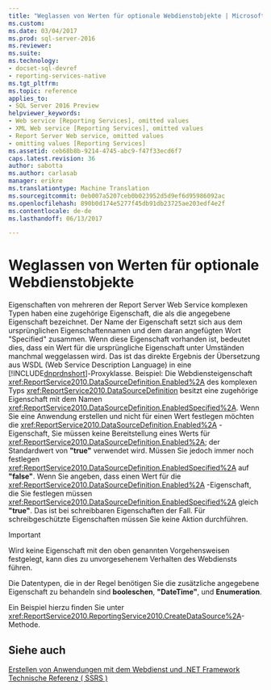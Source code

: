 ```yaml
---
title: "Weglassen von Werten für optionale Webdienstobjekte | Microsoft Docs"
ms.custom: 
ms.date: 03/04/2017
ms.prod: sql-server-2016
ms.reviewer: 
ms.suite: 
ms.technology:
- docset-sql-devref
- reporting-services-native
ms.tgt_pltfrm: 
ms.topic: reference
applies_to:
- SQL Server 2016 Preview
helpviewer_keywords:
- Web service [Reporting Services], omitted values
- XML Web service [Reporting Services], omitted values
- Report Server Web service, omitted values
- omitting values [Reporting Services]
ms.assetid: ceb68b8b-9214-4745-abc9-f47f33ecd6f7
caps.latest.revision: 36
author: sabotta
ms.author: carlasab
manager: erikre
ms.translationtype: Machine Translation
ms.sourcegitcommit: 0eb007a5207ceb0b023952d5d9ef6d95986092ac
ms.openlocfilehash: 890b0d174e5277f45db91db23725ae203edf4e2f
ms.contentlocale: de-de
ms.lasthandoff: 06/13/2017

---
```

# <a name="omitting-values-for-optional-web-service-objects"></a>Weglassen von Werten für optionale Webdienstobjekte
  Eigenschaften von mehreren der Report Server Web Service komplexen Typen haben eine zugehörige Eigenschaft, die als die angegebene Eigenschaft bezeichnet. Der Name der Eigenschaft setzt sich aus dem ursprünglichen Eigenschaftennamen und dem daran angefügten Wort "Specified" zusammen. Wenn diese Eigenschaft vorhanden ist, bedeutet dies, dass ein Wert für die ursprüngliche Eigenschaft unter Umständen manchmal weggelassen wird. Das ist das direkte Ergebnis der Übersetzung aus WSDL (Web Service Description Language) in eine [!INCLUDE[dnprdnshort](../../../includes/dnprdnshort-md.md)]-Proxyklasse. Beispiel: Die Webdiensteigenschaft <xref:ReportService2010.DataSourceDefinition.Enabled%2A> des komplexen Typs <xref:ReportService2010.DataSourceDefinition> besitzt eine zugehörige Eigenschaft mit dem Namen <xref:ReportService2010.DataSourceDefinition.EnabledSpecified%2A>. Wenn Sie eine Anwendung erstellen und nicht für einen Wert festlegen möchten die <xref:ReportService2010.DataSourceDefinition.Enabled%2A> -Eigenschaft, Sie müssen keine Bereitstellung eines Werts für <xref:ReportService2010.DataSourceDefinition.Enabled%2A>; der Standardwert von **"true"** verwendet wird. Müssen Sie jedoch immer noch festlegen <xref:ReportService2010.DataSourceDefinition.EnabledSpecified%2A> auf **"false"**. Wenn Sie angeben, dass einen Wert für die <xref:ReportService2010.DataSourceDefinition.Enabled%2A> -Eigenschaft, die Sie festlegen müssen <xref:ReportService2010.DataSourceDefinition.EnabledSpecified%2A> gleich **"true"**. Das ist bei schreibbaren Eigenschaften der Fall. Für schreibgeschützte Eigenschaften müssen Sie keine Aktion durchführen.  
  
> [!IMPORTANT]  
>  Wird keine Eigenschaft mit den oben genannten Vorgehensweisen festgelegt, kann dies zu unvorgesehenem Verhalten des Webdiensts führen.  
  
 Die Datentypen, die in der Regel benötigen Sie die zusätzliche angegebene Eigenschaft zu behandeln sind **booleschen**, **"DateTime"**, und **Enumeration**.  
  
 Ein Beispiel hierzu finden Sie unter <xref:ReportService2010.ReportingService2010.CreateDataSource%2A>-Methode.  
  
## <a name="see-also"></a>Siehe auch  
 [Erstellen von Anwendungen mit dem Webdienst und .NET Framework](../../../reporting-services/report-server-web-service/net-framework/building-applications-using-the-web-service-and-the-net-framework.md)   
 [Technische Referenz &#40; SSRS &#41;](../../../reporting-services/technical-reference-ssrs.md)  
  
  
